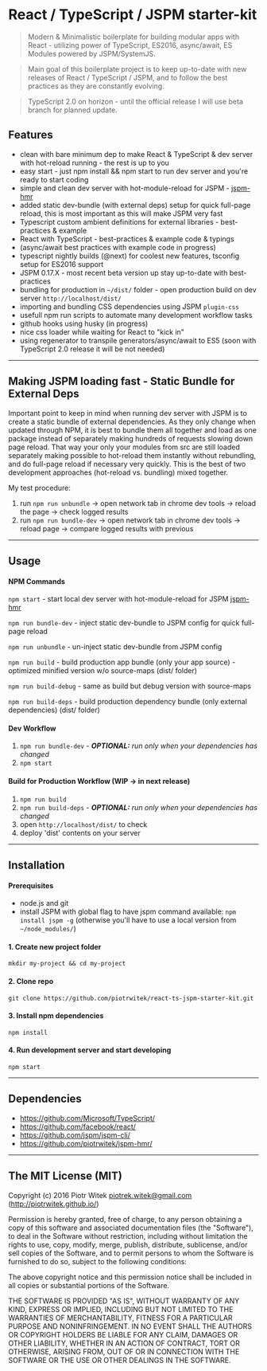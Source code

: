 # React / TypeScript / JSPM starter-kit
> Modern & Minimalistic boilerplate for building modular apps with React - utilizing power of TypeScript, ES2016, async/await, ES Modules powered by JSPM/SystemJS.

> Main goal of this boilerplate project is to keep up-to-date with new releases of React / TypeScript / JSPM, and to follow the best practices as they are constantly evolving.

> TypeScript 2.0 on horizon - until the official release I will use beta branch for planned update.

## Features
- clean with bare minimum dep to make React & TypeScript & dev server with hot-reload running - the rest is up to you
- easy start - just npm install && npm start to run dev server and you're ready to start coding
- simple and clean dev server with hot-module-reload for JSPM - [jspm-hmr](https://www.npmjs.com/package/jspm-hmr)
- added static dev-bundle (with external deps) setup for quick full-page reload, this is most important as this will make JSPM very fast
- Typescript custom ambient definitions for external libraries - best-practices & example
- React with TypeScript - best-practices & example code & typings
- (async/await best practices with example code in progress)
- typescript nightly builds (@next) for coolest new features, tsconfig setup for ES2016 support
- JSPM 0.17.X - most recent beta version up stay up-to-date with best-practices
- bundling for production in `~/dist/` folder - open production build on dev server `http://localhost/dist/`
- importing and bundling CSS dependencies using JSPM `plugin-css`
- usefull npm run scripts to automate many development workflow tasks
- github hooks using husky (in progress)
- nice css loader while waiting for React to "kick in"
- using regenerator to transpile generators/async/await to ES5 (soon with TypeScript 2.0 release it will be not needed)

---

## Making JSPM loading fast - Static Bundle for External Deps
Important point to keep in mind when running dev server with JSPM is to create a static bundle of external dependencies. As they only change when updated through NPM, it is best to bundle them all together and load as one package instead of separately making hundreds of requests slowing down page reload.
That way your only your modules from src are still loaded separately making possible to hot-reload them instantly without rebundling, and do full-page reload if necessary very quickly. This is the best of two development approaches (hot-reload vs. bundling) mixed together.

My test procedure:

1. run `npm run unbundle` -> open network tab in chrome dev tools -> reload the page -> check logged results
2. run `npm run bundle-dev` -> open network tab in chrome dev tools -> reload page -> compare logged results with previous

---

## Usage

#### NPM Commands

`npm start` - start local dev server with hot-module-reload for JSPM [jspm-hmr](https://www.npmjs.com/package/jspm-hmr)

`npm run bundle-dev` - inject static dev-bundle to JSPM config for quick full-page reload

`npm run unbundle` - un-inject static dev-bundle from JSPM config

`npm run build` - build production app bundle (only your app source) - optimized minified version w/o source-maps (dist/ folder)

`npm run build-debug` - same as build but debug version with source-maps

`npm run build-deps` - build production dependency bundle (only external dependencies) (dist/ folder)

#### Dev Workflow
1. `npm run bundle-dev` - _**OPTIONAL:** run only when your dependencies has changed_
2. `npm start`

#### Build for Production Workflow (WIP -> in next release)
1. `npm run build`
2. `npm run build-deps` - _**OPTIONAL:** run only when your dependencies has changed_
3. open `http://localhost/dist/` to check
4. deploy 'dist' contents on your server

---

## Installation

#### Prerequisites
- node.js and git
- install JSPM with global flag to have jspm command available: `npm install jspm -g` (otherwise you'll have to use a local version from `~/node_modules/`)


#### 1. Create new project folder
    mkdir my-project && cd my-project

#### 2. Clone repo
    git clone https://github.com/piotrwitek/react-ts-jspm-starter-kit.git

#### 3. Install npm dependencies
    npm install

#### 4. Run development server and start developing
    npm start


---

## Dependencies
- https://github.com/Microsoft/TypeScript/
- https://github.com/facebook/react/
- https://github.com/jspm/jspm-cli/
- https://github.com/piotrwitek/jspm-hmr/

---

## The MIT License (MIT)

Copyright (c) 2016 Piotr Witek <piotrek.witek@gmail.com> (http://piotrwitek.github.io/)

Permission is hereby granted, free of charge, to any person obtaining a copy
of this software and associated documentation files (the "Software"), to deal
in the Software without restriction, including without limitation the rights
to use, copy, modify, merge, publish, distribute, sublicense, and/or sell
copies of the Software, and to permit persons to whom the Software is
furnished to do so, subject to the following conditions:

The above copyright notice and this permission notice shall be included in all
copies or substantial portions of the Software.

THE SOFTWARE IS PROVIDED "AS IS", WITHOUT WARRANTY OF ANY KIND, EXPRESS OR
IMPLIED, INCLUDING BUT NOT LIMITED TO THE WARRANTIES OF MERCHANTABILITY,
FITNESS FOR A PARTICULAR PURPOSE AND NONINFRINGEMENT. IN NO EVENT SHALL THE
AUTHORS OR COPYRIGHT HOLDERS BE LIABLE FOR ANY CLAIM, DAMAGES OR OTHER
LIABILITY, WHETHER IN AN ACTION OF CONTRACT, TORT OR OTHERWISE, ARISING FROM,
OUT OF OR IN CONNECTION WITH THE SOFTWARE OR THE USE OR OTHER DEALINGS IN THE
SOFTWARE.
